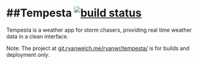 ##Tempesta [![build status](https://git.ryanwelch.me/ryanwr/tempesta/badges/master/build.svg)](https://git.ryanwelch.me/ryanwr/tempesta/pipelines)
============================

Tempesta is a weather app for storm chasers, providing real time weather data in a clean interface.

Note: The project at [git.ryanwelch.me/ryanwr/tempesta/](https://git.ryanwelch.me/ryanwr/tempesta) is for builds and deployment _only_.



